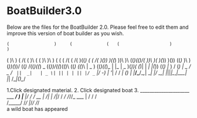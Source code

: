 # BoatBuilder3.0
Below are the files for the BoatBuilder 2.0. Please feel free to edit them and improve this version of boat builder as you wish. 

    (                 )     (             (   (                   )       ) 
 ( )\          )  ( /(   ( )\    (   (   )\  )\ )   (   (     ( /(    ( /( 
 )((_)  (   ( /(  )\())  )((_)  ))\  )\ ((_)(()/(  ))\  )(    )(_))   )\())
((_)_   )\  )(_))(_))/  ((_)_  /((_)((_) _   ((_))/((_)(()\  ((_)    ((_)\ 
 | _ ) ((_)((_)_ | |_    | _ )(_))(  (_)| |  _| |(_))   ((_) |_  )   /  (_)
 | _ \/ _ \/ _` ||  _|   | _ \| || | | || |/ _` |/ -_) | '_|  / /  _| () | 
 |___/\___/\__,_| \__|   |___/ \_,_| |_||_|\__,_|\___| |_|   /___|(_)\__/  
 

1.Click designated material.
2. Click designated boat
3. _____________________  ___
___/  __)__    |__   |/  /
__/  __ |_  /| |_  /|_/ / 
_/  /_//_  ___ |  /  / /  
/_____/ /_/  |_/_/  /_/   
                           a wild boat has appeared
	                                                                 
